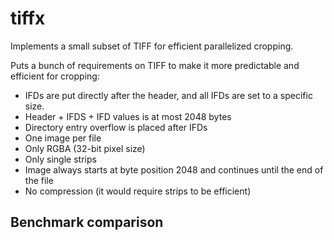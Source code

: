 # tiffx

Implements a small subset of TIFF for efficient parallelized cropping.

Puts a bunch of requirements on TIFF to make it more predictable and efficient for cropping:

* IFDs are put directly after the header, and all IFDs are set to a specific size.
* Header + IFDS + IFD values is at most 2048 bytes
* Directory entry overflow is placed after IFDs
* One image per file
* Only RGBA (32-bit pixel size)
* Only single strips
* Image always starts at byte position 2048 and continues until the end of the file
* No compression (it would require strips to be efficient)

## Benchmark comparison
